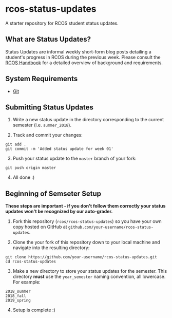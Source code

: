 # rcos-status-updates
A starter repository for RCOS student status updates.

## What are Status Updates?

Status Updates are informal weekly short-form blog posts detailing a student's progress in RCOS during the previous week. Please consult the [RCOS Handbook](https://handbook.rcos.io/#/grading/status_updates) for a detailed overview of background and requirements.


## System Requirements
- [Git](https://git-scm.com/)


## Submitting Status Updates

1. Write a new status update in the directory corresponding to the current semester (i.e. `summer_2018`).

2. Track and commit your changes:

```
git add .
git commit -m 'Added status update for week 01'
```

3. Push your status update to the `master` branch of your fork:

```
git push origin master
```

4. All done :)


## Beginning of Semseter Setup

**These steps are important - if you don't follow them correctly your status updates won't be recognized by our auto-grader.**

1. Fork this repository (`rcos/rcos-status-updates`) so you have your own copy hosted on GitHub at `github.com/your-username/rcos-status-updates`.

2. Clone the your fork of this repository down to your local machine and navigate into the resulting directory:

```
git clone https://github.com/your-username/rcos-status-updates.git
cd rcos-status-updates
```

3. Make a new directory to store your status updates for the semester. This directory **must** use the `year_semester` naming convention, all lowercase. For example:

```
2018_summer
2018_fall
2019_spring
```

4. Setup is complete :)
